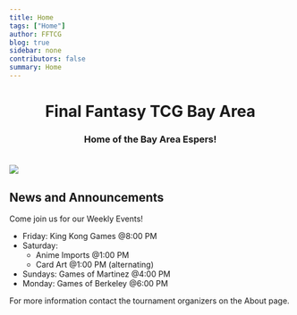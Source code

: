 ```yaml
---
title: Home
tags: ["Home"]
author: FFTCG
blog: true
sidebar: none
contributors: false
summary: Home
---
```


# <center>Final Fantasy TCG Bay Area </center>

### <center>Home of the Bay Area Espers!</center> <br>

<img src="https://i.imgur.com/WLYqrw8.jpg">

## News and Announcements

Come join us for our Weekly Events! <br>
* Friday: King Kong Games @8:00 PM
* Saturday: 
    - Anime Imports @1:00 PM
    - Card Art @1:00 PM (alternating) 
* Sundays: Games of Martinez @4:00 PM
* Monday: Games of Berkeley @6:00 PM
<!-- * Center Stage Games - Sun (12/11) @6:00 PM <br> -->
For more information contact the tournament organizers on the About page.


